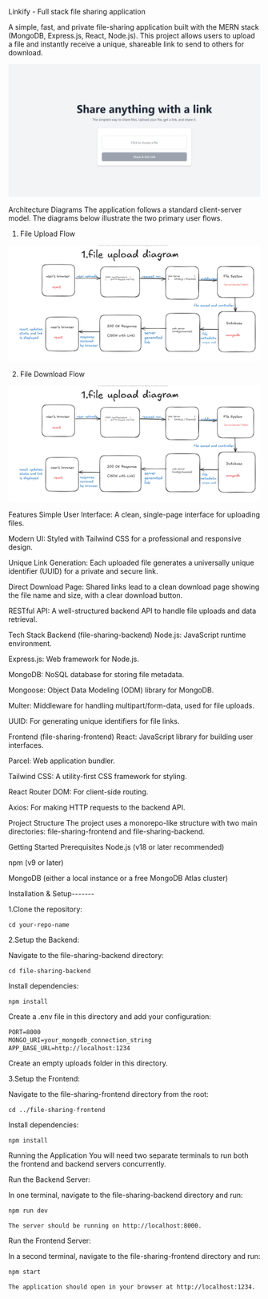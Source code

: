 Linkify - Full stack file sharing application

A simple, fast, and private file-sharing application built with the MERN stack (MongoDB, Express.js, React, Node.js). This project allows users to upload a file and instantly receive a unique, shareable link to send to others for download.

![Homepage Screenshot](./assets/homepage.png)

Architecture Diagrams
The application follows a standard client-server model. The diagrams below illustrate the two primary user flows.

1. File Upload Flow

![File Upload Flow Diagram](./assets/upload.png)

2. File Download Flow

![File Upload Flow Diagram](./assets/upload.png)



Features
Simple User Interface: A clean, single-page interface for uploading files.

Modern UI: Styled with Tailwind CSS for a professional and responsive design.

Unique Link Generation: Each uploaded file generates a universally unique identifier (UUID) for a private and secure link.

Direct Download Page: Shared links lead to a clean download page showing the file name and size, with a clear download button.

RESTful API: A well-structured backend API to handle file uploads and data retrieval.

Tech Stack
Backend (file-sharing-backend)
Node.js: JavaScript runtime environment.

Express.js: Web framework for Node.js.

MongoDB: NoSQL database for storing file metadata.

Mongoose: Object Data Modeling (ODM) library for MongoDB.

Multer: Middleware for handling multipart/form-data, used for file uploads.

UUID: For generating unique identifiers for file links.

Frontend (file-sharing-frontend)
React: JavaScript library for building user interfaces.

Parcel: Web application bundler.

Tailwind CSS: A utility-first CSS framework for styling.

React Router DOM: For client-side routing.

Axios: For making HTTP requests to the backend API.

Project Structure
The project uses a monorepo-like structure with two main directories: file-sharing-frontend and file-sharing-backend.

Getting Started
Prerequisites
Node.js (v18 or later recommended)

npm (v9 or later)

MongoDB (either a local instance or a free MongoDB Atlas cluster)

Installation & Setup-------

1.Clone the repository:
```git clone https://github.com/your-username/your-repo-name.git
cd your-repo-name
```

2.Setup the Backend:

Navigate to the file-sharing-backend directory:
```
cd file-sharing-backend
```
Install dependencies:
```
npm install
```

Create a .env file in this directory and add your configuration:
```
PORT=8000
MONGO_URI=your_mongodb_connection_string
APP_BASE_URL=http://localhost:1234
```

Create an empty uploads folder in this directory.

3.Setup the Frontend:

Navigate to the file-sharing-frontend directory from the root:
```
cd ../file-sharing-frontend
```

Install dependencies:
```
npm install
```
Running the Application
You will need two separate terminals to run both the frontend and backend servers concurrently.

Run the Backend Server:

In one terminal, navigate to the file-sharing-backend directory and run:
```
npm run dev
``` 
```
The server should be running on http://localhost:8000.
```
Run the Frontend Server:

In a second terminal, navigate to the file-sharing-frontend directory and run:
```
npm start
```
```
The application should open in your browser at http://localhost:1234.
```
